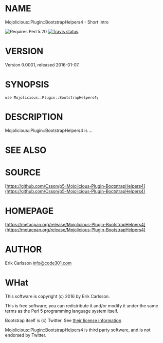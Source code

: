 # NAME

Mojolicious::Plugin::BootstrapHelpers4 - Short intro

![Requires Perl 5.20](https://img.shields.io/badge/perl-5.20-brightgreen.svg) [![Travis status](https://api.travis-ci.org/Csson/p5-Mojolicious-Plugin-BootstrapHelpers4.svg?branch=master)](https://travis-ci.org/Csson/p5-Mojolicious-Plugin-BootstrapHelpers4)

# VERSION

Version 0.0001, released 2016-01-07.

# SYNOPSIS

    use Mojolicious::Plugin::BootstrapHelpers4;

# DESCRIPTION

Mojolicious::Plugin::BootstrapHelpers4 is ...

# SEE ALSO

# SOURCE

[https://github.com/Csson/p5-Mojolicious-Plugin-BootstrapHelpers4](https://github.com/Csson/p5-Mojolicious-Plugin-BootstrapHelpers4)

# HOMEPAGE

[https://metacpan.org/release/Mojolicious-Plugin-BootstrapHelpers4](https://metacpan.org/release/Mojolicious-Plugin-BootstrapHelpers4)

# AUTHOR

Erik Carlsson <info@code301.com>

# WHat

This software is copyright (c) 2016 by Erik Carlsson.

This is free software; you can redistribute it and/or modify it under
the same terms as the Perl 5 programming language system itself.

Bootstrap itself is (c) Twitter. See [their license information](http://getbootstrap.com/getting-started/#license-faqs).

[Mojolicious::Plugin::BootstrapHelpers4](https://metacpan.org/pod/Mojolicious::Plugin::BootstrapHelpers4) is third party software, and is not endorsed by Twitter.
